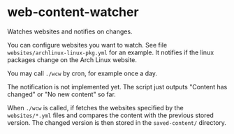 # web-content-watcher
Watches websites and notifies on changes.

You can configure websites you want to watch. See file `websites/archlinux-linux-pkg.yml` for an example. It notifies if the linux packages change on the Arch Linux website.

You may call `./wcw` by cron, for example once a day.

The notification is not implemented yet. The script just outputs "Content has changed" or "No new content" so far.

When `./wcw` is called, if fetches the websites specified by the `websites/*.yml` files and compares the content with the previous stored version. The changed version is then stored in the `saved-content/` directory.

